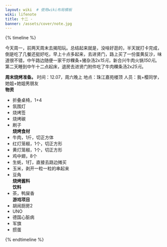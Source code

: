 ```yaml
---
layout: wiki  # 使用wiki布局模板
wiki: lifenote
title: 十二 - 
banner: /assets/cover/note.jpg
--- 
```


{% timeline %}

<!-- node 2024.12.02 -->
今天周一，前两天周末去揭阳玩。总结起来就是，没啥好逛的，半天就打卡完成，倒是吃了几餐还挺好吃，早上十点多起来，去进贤门，路上买了一份蛋黄反沙，味道很不错，中午路边随便一家干炒粿条+猪杂汤2x*15元*，新合兴牛肉火锅*150元*。  
第二天睡到中午十二点起床，退房去进贤门附件吃了牛肉粿条汤2x*25元*。

<!-- node 2024.12.03 -->
**周末烧烤准备。**
时间：12.07，周六晚上
地点：珠江嘉苑楼顶
人员：我+樱同学，她姐+她姐男朋友  
**物资**
- 折叠桌椅，1+4
- 氛围灯
- 烧烤签
- 烧烤碳
- 刷子  
**烧烤食材**
- 牛肉，1斤，切正方体
- 红灯笼椒，1个，切正方形
- 黄灯笼椒，1个，切正方形
- 鸡中翅，8个
- 生蚝，1打，直接去路边摊买
- 玉米，剥开一粒一粒的串起来
- 豆角  
**烧烤酱料**  
**饮料**
- 茶，鸭屎香  
**游戏项目**
- 胡闹厨房2
- UNO
- 德国心脏病
- 军旗
- 掼蛋


{% endtimeline %}
